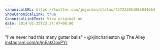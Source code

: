 ```yaml
---
canonicalURL: https://twitter.com/jmjordan/status/427223051085041664
ShowCanonicalLink: true
CanonicalLinkText: View original on
date: 2014-01-25T23:34:47+00:00
---
```

"I've never had this many gutter balls" - @kjincharleston @ The Alley [instagram.com/p/jnEakOoxPY/](http://instagram.com/p/jnEakOoxPY/)